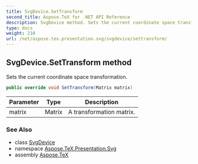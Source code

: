 ```yaml
---
title: SvgDevice.SetTransform
second_title: Aspose.TeX for .NET API Reference
description: SvgDevice method. Sets the current coordinate space transformation
type: docs
weight: 210
url: /net/aspose.tex.presentation.svg/svgdevice/settransform/
---
```

## SvgDevice.SetTransform method

Sets the current coordinate space transformation.

```csharp
public override void SetTransform(Matrix matrix)
```

| Parameter | Type | Description |
| --- | --- | --- |
| matrix | Matrix | A transformation matrix. |

### See Also

* class [SvgDevice](../)
* namespace [Aspose.TeX.Presentation.Svg](../../svgdevice/)
* assembly [Aspose.TeX](../../../)


